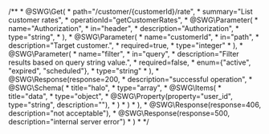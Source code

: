  /**
     * @SWG\Get(
     *   path="/customer/{customerId}/rate",
     *   summary="List customer rates",
     *   operationId="getCustomerRates",
     * @SWG\Parameter(
     *     name="Authorization",
     *     in="header",
     *     description="Authorization",
     *     type="string",
     *   ),
     *   @SWG\Parameter(
     *     name="customerId",
     *     in="path",
     *     description="Target customer.",
     *     required=true,
     *     type="integer"
     *   ),
     *   @SWG\Parameter(
     *     name="filter",
     *     in="query",
     *     description="Filter results based on query string value.",
     *     required=false,
     *     enum={"active", "expired", "scheduled"},
     *     type="string"
     *   ),
     *   @SWG\Response(response=200, 
     *     description="successful operation",
     *     @SWG\Schema(
     *          title="halo",
     *          type="array",
     *          @SWG\Items(
     *              title="data",
     *              type="object",
     *              @SWG\Property(property="user_id", type="string", description=""),
     *          )
     *     )
     *   ),
     *   @SWG\Response(response=406, description="not acceptable"),
     *   @SWG\Response(response=500, description="internal server error")
     * )
     *
     */
